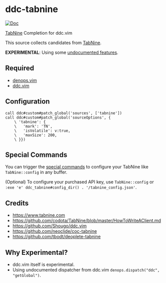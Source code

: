 # ddc-tabnine

[![Doc](https://img.shields.io/badge/doc-%3Ah%20ddc--tabnine-orange.svg?style=flat-square)](doc/ddc-tabnine.txt)

[TabNine](https://www.tabnine.com) Completion for ddc.vim

This source collects candidates from [TabNine](https://www.tabnine.com).

**EXPERIMENTAL**: Using some [undocumented features](#why-experimental).

## Required

- [denops.vim](https://github.com/vim-denops/denops.vim)
- [ddc.vim](https://github.com/Shougo/ddc.vim)

## Configuration

```vim
call ddc#custom#patch_global('sources', ['tabnine'])
call ddc#custom#patch_global('sourceOptions', {
    \ 'tabnine': {
    \   'mark': 'TN',
    \   'isVolatile': v:true,
    \   'maxSize': 200,
    \ }})
```

## Special Commands

You can trigger the
[special commands](https://www.tabnine.com/faq#special_commands) to configure
your TabNine like `TabNine::config` in any buffer.

(Optional) To configure your purchased API key, use `TabNine::config` or
`:exe 'e' ddc_tabnine#config_dir() . '/tabnine_config.json'`.

## Credits

- https://www.tabnine.com
- https://github.com/codota/TabNine/blob/master/HowToWriteAClient.md
- https://github.com/Shougo/ddc.vim
- https://github.com/neoclide/coc-tabnine
- https://github.com/tbodt/deoplete-tabnine

## Why Experimental?

- ddc.vim itself is experimental.
- Using undocumented dispatcher from ddc.vim
  `denops.dispatch("ddc", "getGlobal")`.
